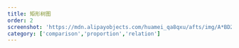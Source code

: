 ```yaml
---
title: 矩形树图
order: 2
screenshot: 'https://mdn.alipayobjects.com/huamei_qa8qxu/afts/img/A*BD2zQIr7D5MAAAAAAAAAAAAADmJ7AQ/original'
category: ['comparison','proportion','relation']
---
```

